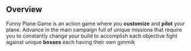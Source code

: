 ## Overview
Funny Plane Game is an action game where you __customize__ and __pilot__ your plane.
Advance in the main campaign full of unique missions that require you to constantly change your build to accomplish each objective
fight against unique __bosses__ each having their own gimmik
